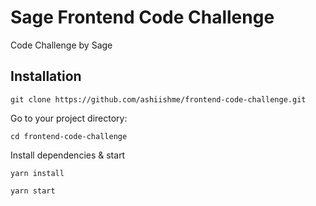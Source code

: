 # Sage Frontend Code Challenge

Code Challenge by Sage

## Installation

```
git clone https://github.com/ashiishme/frontend-code-challenge.git
```

Go to your project directory:

```
cd frontend-code-challenge
```

Install dependencies & start

```
yarn install

yarn start
```
